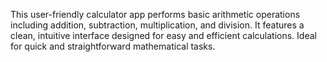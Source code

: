 This user-friendly calculator app performs basic arithmetic operations including addition, subtraction, multiplication, and division. It features a clean, intuitive interface designed for easy and efficient calculations. Ideal for quick and straightforward mathematical tasks.

